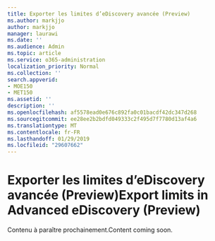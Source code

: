 ```yaml
---
title: Exporter les limites d’eDiscovery avancée (Preview)
ms.author: markjjo
author: markjjo
manager: laurawi
ms.date: ''
ms.audience: Admin
ms.topic: article
ms.service: o365-administration
localization_priority: Normal
ms.collection: ''
search.appverid:
- MOE150
- MET150
ms.assetid: ''
description: ''
ms.openlocfilehash: af5578ead0e676c892fa0c01bacdf42dc347d268
ms.sourcegitcommit: ee28ee2b2bdfd049333c2f495d7f7780d13af4a6
ms.translationtype: MT
ms.contentlocale: fr-FR
ms.lasthandoff: 01/29/2019
ms.locfileid: "29607662"
---
```

# <a name="export-limits-in-advanced-ediscovery-preview"></a><span data-ttu-id="7ebd7-102">Exporter les limites d’eDiscovery avancée (Preview)</span><span class="sxs-lookup"><span data-stu-id="7ebd7-102">Export limits in Advanced eDiscovery (Preview)</span></span>

<span data-ttu-id="7ebd7-103">Contenu à paraître prochainement.</span><span class="sxs-lookup"><span data-stu-id="7ebd7-103">Content coming soon.</span></span>